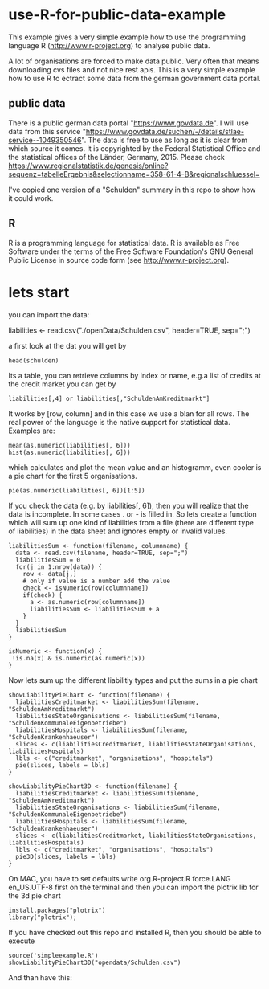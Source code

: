# use-R-for-public-data-example

This example gives a very simple example how to use the programming 
language R (http://www.r-project.org) to analyse public data.

A lot of organisations are forced to make data public. Very often that means downloading cvs files and not nice rest apis.
This is a very simple example how to use R to ectract some data from the german government data portal.

## public data

There is a public german data portal "https://www.govdata.de". 
I will use data from this service "https://www.govdata.de/suchen/-/details/stlae-service--1049350546".
The data is free to use as long as it is clear from which source it comes. It is copyrighted by the Federal Statistical Office and the statistical offices of the  Länder, Germany, 2015.
Please check https://www.regionalstatistik.de/genesis/online?sequenz=tabelleErgebnis&selectionname=358-61-4-B&regionalschluessel=

I've copied one version of a "Schulden" summary in this repo to show how it could work.

## R

R is a programming language for statistical data. R is available as Free Software under the terms of the 
Free Software Foundation's GNU General Public License in source code form (see http://www.r-project.org).

# lets start

you can import the data:

  liabilities <- read.csv("./openData/Schulden.csv", header=TRUE, sep=";")
    
a first look at the dat you will get by
    
    head(schulden)
    
Its a table, you can retrieve columns by index or name, e.g.a list of credits at the credit market you can get by 

    liabilities[,4] or liabilities[,"SchuldenAmKreditmarkt"]

It works by [row, column] and in this case we use a blan for all rows.
The real power of the language is the native support for statistical data. 
Examples are:

    mean(as.numeric(liabilities[, 6]))
    hist(as.numeric(liabilities[, 6]))

which calculates and plot the mean value and an histogramm, even cooler is a pie chart for the first 5 organisations.

    pie(as.numeric(liabilities[, 6])[1:5])
  
If you check the data (e.g. by liabilities[, 6]), then you will realize that the data is incomplete. 
In some cases . or - is filled in. So lets create a function which will sum up one kind of liabilities from a file
(there are different type of liabilities) in the data sheet and ignores empty or invalid values.

    liabilitiesSum <- function(filename, columnname) {
      data <- read.csv(filename, header=TRUE, sep=";")
      liabilitiesSum = 0
      for(j in 1:nrow(data)) {
        row <- data[j,]
        # only if value is a number add the value 
        check <- isNumeric(row[columnname]) 
        if(check) {
          a <- as.numeric(row[columnname])
          liabilitiesSum <- liabilitiesSum + a
        }
      }
      liabilitiesSum
    }

    isNumeric <- function(x) {
     !is.na(x) & is.numeric(as.numeric(x)) 
    }
  
Now lets sum up the different liabilitiy types and put the sums in a pie chart

    showLiabilityPieChart <- function(filename) {
      liabilitiesCreditmarket <- liabilitiesSum(filename, "SchuldenAmKreditmarkt")
      liabilitiesStateOrganisations <- liabilitiesSum(filename, "SchuldenKommunaleEigenbetriebe")
      liabilitiesHospitals <- liabilitiesSum(filename, "SchuldenKrankenhaeuser")
      slices <- c(liabilitiesCreditmarket, liabilitiesStateOrganisations, liabilitiesHospitals) 
      lbls <- c("creditmarket", "organisations", "hospitals")
      pie(slices, labels = lbls)
    }

    showLiabilityPieChart3D <- function(filename) {
      liabilitiesCreditmarket <- liabilitiesSum(filename, "SchuldenAmKreditmarkt")
      liabilitiesStateOrganisations <- liabilitiesSum(filename, "SchuldenKommunaleEigenbetriebe")
      liabilitiesHospitals <- liabilitiesSum(filename, "SchuldenKrankenhaeuser")
      slices <- c(liabilitiesCreditmarket, liabilitiesStateOrganisations, liabilitiesHospitals) 
      lbls <- c("creditmarket", "organisations", "hospitals")
      pie3D(slices, labels = lbls)
    }

On MAC, you have to set defaults write org.R-project.R force.LANG en_US.UTF-8 first on the terminal and then
you can import the plotrix lib for the 3d pie chart

    install.packages("plotrix")
    library("plotrix");
    
If you have checked out this repo and installed R, then you should be able to execute
   
    source('simpleexample.R')
    showLiabilityPieChart3D("opendata/Schulden.csv")

And than have this:

[piechart]: https://raw.githubusercontent.com/michaelgruczel/use-R-for-public-data-example/master/piechart.png "pie chart"

